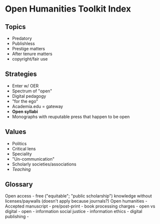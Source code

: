 # Open Humanities Toolkit Index
## Topics 
- Predatory
- Publishless
- Prestige matters
- After tenure matters
- copyright/fair use

## Strategies 
- Enter w/ OER
- Spectrum of "open"
- Digital pedagogy 
- "for the ego"
- Academia.edu = gateway
- **Open syllabi**
- Monographs with reuputable press that happen to be open

## Values
- Politics
- Critical lens
- Speciality
- "Un-communication"
- Scholarly societies/associations 
- *Teaching*

## Glossary
Open access - free ("equitable"; "public scholarship") knowledge without licenses/paywalls (doesn't apply because journals?)
Open humanities - 
Accepted manuscript - 
pre/post-print - 
book processing charges -
open vs digital -
open -
information social justice - 
information ethics -
digital publishing - 
